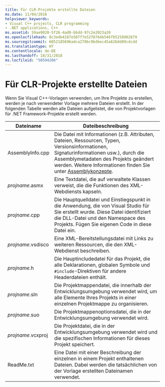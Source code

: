 ```yaml
---
title: Für CLR-Projekte erstellte Dateien
ms.date: 11/04/2016
helpviewer_keywords:
- Visual C++ projects, CLR programming
- .NET applications, C++
ms.assetid: 59ae9020-5f26-4ad0-bbdd-97c2e2023a20
ms.openlocfilehash: 8c3e4b4187e507f7e52f8764b546f85258902879
ms.sourcegitcommit: 6052185696adca270bc9bdbec45a626dd89cdcdd
ms.translationtype: HT
ms.contentlocale: de-DE
ms.lasthandoff: 10/31/2018
ms.locfileid: "50594206"
---
```

# <a name="files-created-for-clr-projects"></a>Für CLR-Projekte erstellte Dateien

Wenn Sie Visual C++-Vorlagen verwenden, um Ihre Projekte zu erstellen, werden je nach verwendeter Vorlage mehrere Dateien erstellt. In der folgenden Tabelle werden alle Dateien aufgelistet, die von Projektvorlagen für .NET Framework-Projekte erstellt werden.

|Dateiname|Dateibeschreibung|
|---------------|----------------------|
|AssemblyInfo.cpp|Die Datei mit Informationen (z.B. Attributen, Dateien, Ressourcen, Typen, Versionsinformationen, Signaturinformationen usw.), durch die Assemblymetadaten des Projekts geändert werden. Weitere Informationen finden Sie unter [Assemblykonzepte](/dotnet/framework/app-domains/assembly-contents).|
|*projname*.asmx|Eine Textdatei, die auf verwaltete Klassen verweist, die die Funktionen des XML-Webdiensts kapseln.|
|*projname*.cpp|Die Hauptquelldatei und Einstiegspunkt in die Anwendung, die von Visual Studio für Sie erstellt wurde. Diese Datei identifiziert die DLL-Datei und den Namespace des Projekts. Fügen Sie eigenen Code in diese Datei ein.|
|*projname*.vsdisco|Eine XML-Bereitstellungsdatei mit Links zu weiteren Ressourcen, die den XML-Webdienst beschreiben.|
|*projname*.h|Die Hauptincludedatei für das Projekt, die alle Deklarationen, globalen Symbole und `#include`-Direktiven für andere Headerdateien enthält.|
|*projname*.sln|Die Projektmappendatei, die innerhalb der Entwicklungsumgebung verwendet wird, um alle Elemente Ihres Projekts in einer einzelnen Projektmappe zu organisieren.|
|*projname*.suo|Die Projektmappenoptionsdatei, die in der Entwicklungsumgebung verwendet wird.|
|*projname*.vcxproj|Die Projektdatei, die in der Entwicklungsumgebung verwendet wird und die spezifischen Informationen für dieses Projekt speichert.|
|ReadMe.txt|Eine Datei mit einer Beschreibung der einzelnen in einem Projekt enthaltenen Dateien. Dabei werden die tatsächlichen von der Vorlage erstellten Dateinamen verwendet.|